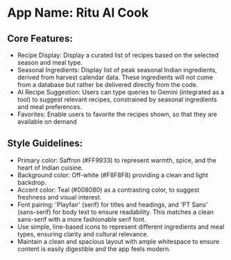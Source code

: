 # **App Name**: Ritu AI Cook

## Core Features:

- Recipe Display: Display a curated list of recipes based on the selected season and meal type.
- Seasonal Ingredients: Display list of peak seasonal Indian ingredients, derived from harvest calendar data. These ingredients will not come from a database but rather be delivered directly from the code.
- AI Recipe Suggestion: Users can type queries to Gemini (integrated as a tool) to suggest relevant recipes, constrained by seasonal ingredients and meal preferences.
- Favorites: Enable users to favorite the recipes shown, so that they are available on demand

## Style Guidelines:

- Primary color: Saffron (#FF9933) to represent warmth, spice, and the heart of Indian cuisine.
- Background color: Off-white (#F8F8F8) providing a clean and light backdrop.
- Accent color: Teal (#008080) as a contrasting color, to suggest freshness and visual interest. 
- Font pairing: 'Playfair' (serif) for titles and headings, and 'PT Sans' (sans-serif) for body text to ensure readability. This matches a clean sans-serif with a more fashionable serif font.
- Use simple, line-based icons to represent different ingredients and meal types, ensuring clarity and cultural relevance.
- Maintain a clean and spacious layout with ample whitespace to ensure content is easily digestible and the app feels modern.